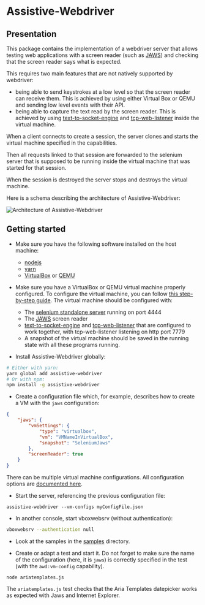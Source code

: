 # Assistive-Webdriver

## Presentation

This package contains the implementation of a webdriver server that allows testing web applications with a screen reader (such as [JAWS](http://www.freedomscientific.com/products/software/jaws/)) and checking that the screen reader says what is expected.

This requires two main features that are not natively supported by webdriver:
- being able to send keystrokes at a low level so that the screen reader can receive them. This is achieved by using either Virtual Box or QEMU and sending low level events with their API.
- being able to capture the text read by the screen reader. This is achieved by using [text-to-socket-engine](https://github.com/AmadeusITGroup/Assistive-Webdriver/tree/master/text-to-socket-engine) and [tcp-web-listener](https://github.com/AmadeusITGroup/Assistive-Webdriver/tree/master/tcp-web-listener) inside the virtual machine.

When a client connects to create a session, the server clones and starts the virtual machine specified in the capabilities.

Then all requests linked to that session are forwarded to the selenium server that is supposed to be running inside the virtual machine that was started for that session.

When the session is destroyed the server stops and destroys the virtual machine.

Here is a schema describing the architecture of Assistive-Webdriver:

![Architecture of Assistive-Webdriver](https://github.com/AmadeusITGroup/Assistive-Webdriver/tree/master/assistive-webdriver/architecture.png)

## Getting started

- Make sure you have the following software installed on the host machine:
  - [nodejs](https://nodejs.org)
  - [yarn](https://yarnpkg.com/)
  - [VirtualBox](https://www.virtualbox.org/) or [QEMU](https://www.qemu.org/)

- Make sure you have a VirtualBox or QEMU virtual machine properly configured. To configure the virtual machine, you can follow [this step-by-step guide](https://github.com/AmadeusITGroup/Assistive-Webdriver/tree/master/assistive-webdriver/vm-guide/README.md). The virtual machine should be configured with:
  - The [selenium standalone server](https://www.selenium.dev/downloads)
  running on port 4444
  - The [JAWS](https://support.freedomscientific.com/Downloads/JAWS) screen reader
  - [text-to-socket-engine](https://github.com/AmadeusITGroup/Assistive-Webdriver/tree/master/text-to-socket-engine) and [tcp-web-listener](https://github.com/AmadeusITGroup/Assistive-Webdriver/tree/master/tcp-web-listener) that are configured to work together, with tcp-web-listener listening on http port 7779
  - A snapshot of the virtual machine should be saved in the running state with all these programs running.

- Install Assistive-Webdriver globally:

```sh
# Either with yarn:
yarn global add assistive-webdriver
# Or with npm:
npm install -g assistive-webdriver
```

- Create a configuration file which, for example, describes how to create a VM with the `jaws` configuration:

```json
{
    "jaws": {
        "vmSettings": {
            "type": "virtualbox",
            "vm": "VMNameInVirtualBox",
            "snapshot": "SeleniumJaws"
        },
        "screenReader": true
    }
}
```

There can be multiple virtual machine configurations. All configuration options are [documented here](https://github.com/AmadeusITGroup/Assistive-Webdriver/tree/master/assistive-webdriver/configuration.md).

- Start the server, referencing the previous configuration file:

```
assistive-webdriver --vm-configs myConfigFile.json
```

- In another console, start vboxwebsrv (without authentication):

```sh
vboxwebsrv --authentication null
```

- Look at the samples in the [samples](https://github.com/AmadeusITGroup/Assistive-Webdriver/tree/master/assistive-webdriver/samples) directory.

- Create or adapt a test and start it. Do not forget to make sure the name of the configuration (here, it is `jaws`) is correctly specified in the test (with the `awd:vm-config` capability).

```
node ariatemplates.js
```

The `ariatemplates.js` test checks that the Aria Templates datepicker works as expected with Jaws and Internet Explorer.

